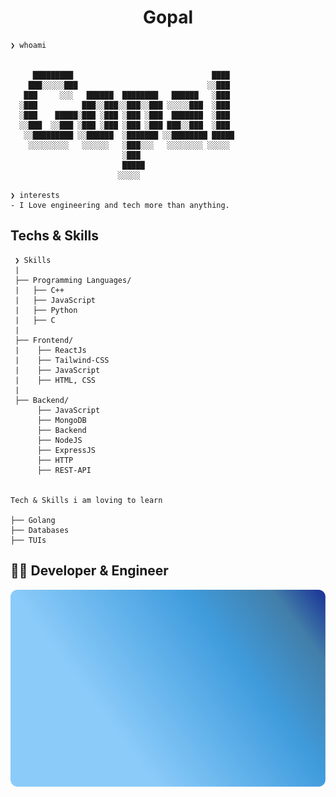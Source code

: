 <div align="center">
  <h1> Gopal </h1> 
</div>

```
❯ whoami

  
     █████████                               ████ 
    ███░░░░░███                             ░░███ 
   ███     ░░░   ██████  ████████   ██████   ░███ 
  ░███          ███░░███░░███░░███ ░░░░░███  ░███ 
  ░███    █████░███ ░███ ░███ ░███  ███████  ░███ 
  ░░███  ░░███ ░███ ░███ ░███ ░███ ███░░███  ░███ 
   ░░█████████ ░░██████  ░███████ ░░████████ █████
    ░░░░░░░░░   ░░░░░░   ░███░░░   ░░░░░░░░ ░░░░░ 
                         ░███                     
                         █████                    
                        ░░░░░                     

❯ interests
- I Love engineering and tech more than anything.

```

## Techs & Skills
```
 ❯ Skills
 |
 ├── Programming Languages/
 |   ├── C++
 |   ├── JavaScript
 |   ├── Python
 |   ├── C
 |
 ├── Frontend/
 |    ├── ReactJs
 |    ├── Tailwind-CSS
 |    ├── JavaScript
 |    ├── HTML, CSS
 |
 ├── Backend/
      ├── JavaScript
      ├── MongoDB
      ├── Backend
      ├── NodeJS
      ├── ExpressJS
      ├── HTTP
      ├── REST-API
      

Tech & Skills i am loving to learn

├── Golang
├── Databases
├── TUIs

```

  
  ## 👨‍💻 Developer & Engineer
  <!-- Add some badges -->
  
  <!-- GitHub stats -->
 ![GitHub Stats](assets/badge.svg)
<!--
**Gopal-G0/Gopal-G0** is a ✨ _special_ ✨ repository because its `README.md` (this file) appears on your GitHub profile.

Here are some ideas to get you started:

- 🔭 I’m currently working on ...
- 🌱 I’m currently learning ...
- 👯 I’m looking to collaborate on ...
- 🤔 I’m looking for help with ...
- 💬 Ask me about ...
- 📫 How to reach me: ...
- 😄 Pronouns: ...
- ⚡ Fun fact: ...
-->
